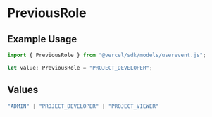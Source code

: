 # PreviousRole

## Example Usage

```typescript
import { PreviousRole } from "@vercel/sdk/models/userevent.js";

let value: PreviousRole = "PROJECT_DEVELOPER";
```

## Values

```typescript
"ADMIN" | "PROJECT_DEVELOPER" | "PROJECT_VIEWER"
```
